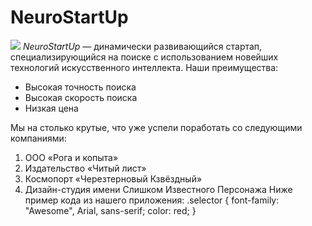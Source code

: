 # NeuroStartUp
![](https://netology-code.github.io/git-homeworks/introduction/assets/logo.png)
*NeuroStartUp* — динамически развивающийся стартап, специализирующийся на поиске с
использованием новейших технологий искусственного интеллекта.
Наши преимущества:
* Высокая точность поиска
* Высокая скорость поиска
* Низкая цена

Мы на столько крутые, что уже успели поработать со следующими компаниями:
1.	ООО «Рога и копыта»
2.	Издательство «Читый лист»
3.	Космопорт «Черезтерновый Кзвёздный»
4.	Дизайн-студия имени Слишком Известного Персонажа
Ниже пример кода из нашего приложения:
.selector {
  font-family: "Awesome", Arial, sans-serif;
  color: red;
}
